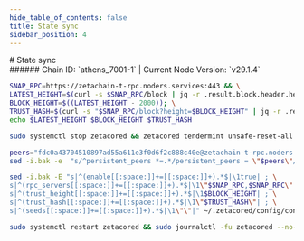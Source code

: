 ```yaml
---
hide_table_of_contents: false
title: State sync
sidebar_position: 4
---
```


<div class="h1-with-icon icon-zetachain">
# State sync
</div>
###### Chain ID: `athens_7001-1` | Current Node Version: `v29.1.4`

```bash
SNAP_RPC=https://zetachain-t-rpc.noders.services:443 && \
LATEST_HEIGHT=$(curl -s $SNAP_RPC/block | jq -r .result.block.header.height); \
BLOCK_HEIGHT=$((LATEST_HEIGHT - 2000)); \
TRUST_HASH=$(curl -s "$SNAP_RPC/block?height=$BLOCK_HEIGHT" | jq -r .result.block_id.hash) && \
echo $LATEST_HEIGHT $BLOCK_HEIGHT $TRUST_HASH
```
```bash
sudo systemctl stop zetacored && zetacored tendermint unsafe-reset-all --home ~/.zetacored --keep-addr-book
```
```bash
peers="fdc0a43704510897ad55a611e3f0d6f2c888c40e@zetachain-t-rpc.noders.services:22556"
sed -i.bak -e  "s/^persistent_peers *=.*/persistent_peers = \"$peers\"/" ~/.zetacored/config/config.toml
```
```bash
sed -i.bak -E "s|^(enable[[:space:]]+=[[:space:]]+).*$|\1true| ; \
s|^(rpc_servers[[:space:]]+=[[:space:]]+).*$|\1\"$SNAP_RPC,$SNAP_RPC\"| ; \
s|^(trust_height[[:space:]]+=[[:space:]]+).*$|\1$BLOCK_HEIGHT| ; \
s|^(trust_hash[[:space:]]+=[[:space:]]+).*$|\1\"$TRUST_HASH\"| ; \
s|^(seeds[[:space:]]+=[[:space:]]+).*$|\1\"\"|" ~/.zetacored/config/config.toml
```
```bash
sudo systemctl restart zetacored && sudo journalctl -fu zetacored --no-hostname -o cat
```
